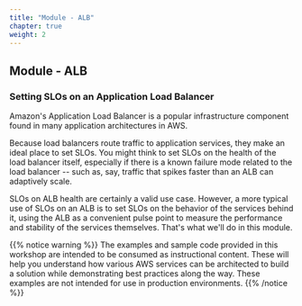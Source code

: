 ```yaml
---
title: "Module - ALB"
chapter: true
weight: 2
---
```


## Module - ALB

### Setting SLOs on an Application Load Balancer <!-- MODIFY THIS SUBHEADING -->

Amazon's Application Load Balancer is a popular infrastructure component found in many application architectures in AWS.

Because load balancers route traffic to application services, they make an ideal place to set SLOs. You might think to
set SLOs on the health of the load balancer itself, especially if there is a known failure
mode related to the load balancer -- such as, say, traffic that spikes faster than an ALB can adaptively scale.

SLOs on ALB health are certainly a valid use case. However, a more typical use of SLOs on an ALB is to set SLOs on the behavior 
of the services behind it, using the ALB as a convenient pulse point to measure the performance and stability of the
services themselves. That's what we'll do in this module.

{{% notice warning %}}
The examples and sample code provided in this workshop are intended to be consumed as instructional content. These will help you understand how various AWS services can be architected to build a solution while demonstrating best practices along the way. These examples are not intended for use in production environments.
{{% /notice %}}
